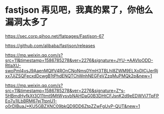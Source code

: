 # fastjson 再见吧，我真的累了，你他么漏洞太多了

https://sec.corp.qihoo.net/flatpages/Fastjson-67

https://github.com/alibaba/fastjson/releases





https://mp.weixin.qq.com/s?src=11&timestamp=1586785278&ver=2276&signature=JYU-*AAVloODD-RtlaXU-swoPml4vsJ9AaenMQlfV4ROnCNoNms0YmH3TBLhl8ZWM9ELXoDlCjJerRjxx7JjZSQFecxdDcwgB1tPhdENQTChWnhNEGFeVZzqMuPMQk2p&new=1





https://mp.weixin.qq.com/s?src=11&timestamp=1586785278&ver=2276&signature=Z*s-5HBmdHyfkXt3O11tmt9MtWysvbNAHDaG0B3DHtCFJsnK2d9eEDWVi7TpFPEo7u1ILbBRM67ejTtpnU1-o0rDlBuaJ*KU5GBZXNC09bkQD9DD6ZtpZZwFgUvP-QUT&new=1